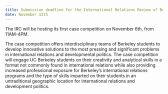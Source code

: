 ```yaml
---
title: Submission deadline for the International Relations Review of Berkeley.
date: November 13th
---
```


The IRC will be hosting its first case competition on November 6th, from 11AM-4PM.

The case competition offers interdisciplinary teams of Berkeley students to develop innovative solutions to the most pressing and significant problems in international relations and developmental politics. The case competition will engage UC Berkeley students on their creativity and analytical skills in a format not commonly found in international relations while also providing increased professional exposure for Berkeley’s international relations programs and the type of skills imparted on their students in an untraditional geographic location for international relations and development politics.
